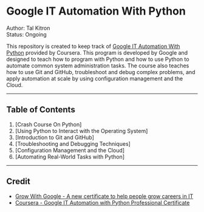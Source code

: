 # Google IT Automation With Python

Author: Tal Kitron  
Status: Ongoing

This repository is created to keep track of [Google IT Automation With Python](https://www.coursera.org/professional-certificates/google-it-automation) provided by Coursera.
This program is developed by Google and designed to teach how to program with Python and how to use Python to automate common system administration tasks. The course also teaches how to use Git and GitHub, troubleshoot and debug complex problems, and apply automation at scale by using configuration management and the Cloud.

-----

## Table of Contents

1. [Crash Course On Python]
2. [Using Python to Interact with the Operating System]
3. [Introduction to Git and GitHub]
4. [Troubleshooting and Debugging Techniques]
5. [Configuration Management and the Cloud]
6. [Automating Real-World Tasks with Python]

-----

## Credit

* [Grow With Google - A new certificate to help people grow careers in IT](https://www.blog.google/outreach-initiatives/grow-with-google/new-certificate-help-people-grow-careers/)
* [Coursera - Google IT Automation with Python Professional Certificate](https://www.coursera.org/professional-certificates/google-it-automation#courses)  
